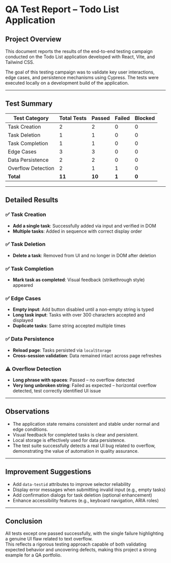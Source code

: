 # QA Test Report – Todo List Application

## Project Overview

This document reports the results of the end-to-end testing campaign conducted on the Todo List application developed with React, Vite, and Tailwind CSS.

The goal of this testing campaign was to validate key user interactions, edge cases, and persistence mechanisms using Cypress. The tests were executed locally on a development build of the application.

---

## Test Summary

| Test Category       | Total Tests | Passed | Failed | Blocked |
|---------------------|-------------|--------|--------|---------|
| Task Creation       | 2           | 2      | 0      | 0       |
| Task Deletion       | 1           | 1      | 0      | 0       |
| Task Completion     | 1           | 1      | 0      | 0       |
| Edge Cases          | 3           | 3      | 0      | 0       |
| Data Persistence    | 2           | 2      | 0      | 0       |
| Overflow Detection  | 2           | 1      | 1      | 0       |
| **Total**           | **11**      | **10** | **1**  | **0**   |

---

## Detailed Results

### ✅ Task Creation
- **Add a single task**: Successfully added via input and verified in DOM  
- **Multiple tasks**: Added in sequence with correct display order  

### ✅ Task Deletion
- **Delete a task**: Removed from UI and no longer in DOM after deletion  

### ✅ Task Completion
- **Mark task as completed**: Visual feedback (strikethrough style) appeared  

### ✅ Edge Cases
- **Empty input**: Add button disabled until a non-empty string is typed  
- **Long task input**: Tasks with over 300 characters accepted and displayed  
- **Duplicate tasks**: Same string accepted multiple times  

### ✅ Data Persistence
- **Reload page**: Tasks persisted via `localStorage`  
- **Cross-session validation**: Data remained intact across page refreshes  

### ⚠️ Overflow Detection
- **Long phrase with spaces**: Passed – no overflow detected  
- **Very long unbroken string**: Failed as expected – horizontal overflow detected, test correctly identified UI issue

---

## Observations

- The application state remains consistent and stable under normal and edge conditions.  
- Visual feedback for completed tasks is clear and persistent.  
- Local storage is effectively used for data persistence.  
- The test suite successfully detects a real UI bug related to overflow, demonstrating the value of automation in quality assurance.  

---

## Improvement Suggestions

- Add `data-testid` attributes to improve selector reliability  
- Display error messages when submitting invalid input (e.g., empty tasks)  
- Add confirmation dialogs for task deletion (optional enhancement)  
- Enhance accessibility features (e.g., keyboard navigation, ARIA roles)  

---

## Conclusion

All tests except one passed successfully, with the single failure highlighting a genuine UI flaw related to text overflow.  
This reflects a rigorous testing approach capable of both validating expected behavior and uncovering defects, making this project a strong example for a QA portfolio.



